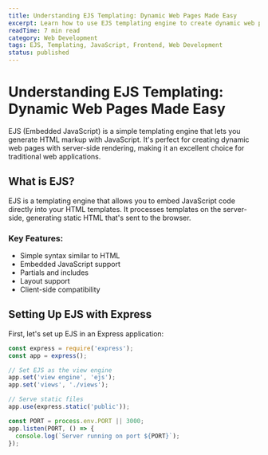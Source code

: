 ```yaml
---
title: Understanding EJS Templating: Dynamic Web Pages Made Easy
excerpt: Learn how to use EJS templating engine to create dynamic web pages with server-side rendering. Perfect for building traditional web applications.
readTime: 7 min read
category: Web Development
tags: EJS, Templating, JavaScript, Frontend, Web Development
status: published
---
```


# Understanding EJS Templating: Dynamic Web Pages Made Easy

EJS (Embedded JavaScript) is a simple templating engine that lets you generate HTML markup with JavaScript. It's perfect for creating dynamic web pages with server-side rendering, making it an excellent choice for traditional web applications.

## What is EJS?

EJS is a templating engine that allows you to embed JavaScript code directly into your HTML templates. It processes templates on the server-side, generating static HTML that's sent to the browser.

### Key Features:
- Simple syntax similar to HTML
- Embedded JavaScript support
- Partials and includes
- Layout support
- Client-side compatibility

## Setting Up EJS with Express

First, let's set up EJS in an Express application:

```javascript
const express = require('express');
const app = express();

// Set EJS as the view engine
app.set('view engine', 'ejs');
app.set('views', './views');

// Serve static files
app.use(express.static('public'));

const PORT = process.env.PORT || 3000;
app.listen(PORT, () => {
  console.log(`Server running on port ${PORT}`);
});
